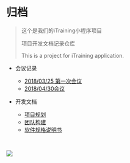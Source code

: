 # 归档

> 这个是我们的iTraining小程序项目
>
> 项目开发文档记录仓库
>
> This is a project for iTraining application.

- 会议记录
  - [2018/03/25 第一次会议](docs/meeting-recordings/Meeting-rec-20180325.md)
  - [2018/04/30会议](docs/meeting-recordings/Meeting-rec-20180429.md)



- 开发文档

  - [项目规划](docs/项目规划.md)
  - [团队构建](docs/团队构建.md)
  - [软件规格说明书](docs/需求分析/软件需求规格说明书.pdf)

  ​

![](D:\workspace\documents\assets\images\classDiagram.jpg)